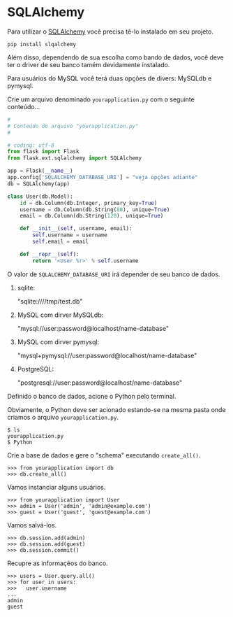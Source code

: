SQLAlchemy
===

Para utilizar o [SQLAlchemy](https://pythonhosted.org/Flask-SQLAlchemy/)
você precisa tê-lo instalado em seu projeto.

    pip install slqalchemy

Além disso, dependendo de sua escolha como bando de dados, você deve ter o driver
de seu banco tamém devidamente instalado.

Para usuários do MySQL você terá duas opções de divers: MySQLdb e pymysql.

Crie um arquivo denominado `yourapplication.py` com o seguinte conteúdo...

```python
#
# Conteúdo do arquivo "yourapplication.py"
#

# coding: utf-8
from flask import Flask
from flask.ext.sqlalchemy import SQLAlchemy

app = Flask(__name__)
app.config['SQLALCHEMY_DATABASE_URI'] = "veja opções adiante"
db = SQLAlchemy(app)

class User(db.Model):
    id = db.Column(db.Integer, primary_key=True)
    username = db.Column(db.String(80), unique=True)
    email = db.Column(db.String(120), unique=True)

    def __init__(self, username, email):
        self.username = username
        self.email = email

    def __repr__(self):
        return '<User %r>' % self.username
```


O valor de `SQLALCHEMY_DATABASE_URI` irá depender de seu banco de dados.

1. sqlite: 

    "sqlite:////tmp/test.db"

2. MySQL com dirver MySQLdb:

    "mysql://user:password@localhost/name-database"

3. MySQL com dirver pymysql:

    "mysql+pymysql://user:password@localhost/name-database"

4. PostgreSQL:

    "postgresql://user:password@localhost/name-database"


Definido o banco de dados, acione o Python pelo terminal.

Obviamente, o Python deve ser acionado estando-se na mesma pasta onde criamos o
arquivo `yourapplication.py`.

    $ ls
    yourapplication.py    
    $ Python

Crie a base de dados e gere o "schema" executando `create_all()`.

    >>> from yourapplication import db
    >>> db.create_all()

Vamos instanciar alguns usuários.

    >>> from yourapplication import User
    >>> admin = User('admin', 'admin@example.com')
    >>> guest = User('guest', 'guest@example.com')

Vamos salvá-los.

    >>> db.session.add(admin)
    >>> db.session.add(guest)
    >>> db.session.commit()

Recupre as informaçẽos do banco.

    >>> users = User.query.all()
    >>> for user in users:
    >>>   user.username
    ...
    admin
    guest

